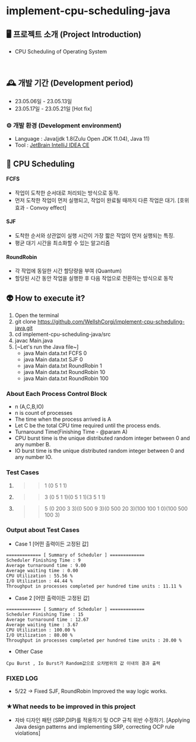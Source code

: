 # implement-cpu-scheduling-java
## 🖥️ 프로젝트 소개 (Project Introduction)
- CPU Scheduling of Operating System 
<br>

## 🕰️ 개발 기간 (Development period)
* 23.05.06일 - 23.05.13일
* 23.05.17일 - 23.05.21일 [Hot fix]
### ⚙️ 개발 환경 (Development environment)
- Language : Java(jdk 1.8(Zulu Open JDK 11.04), Java 11)
- Tool : [JetBrain IntelliJ IDEA CE](https://www.jetbrains.com/ko-kr/idea/download/#section=mac)

## 📌 CPU Scheduling
#### FCFS
- 작업이 도착한 순서대로 처리되는 방식으로 동작.
- 먼저 도착한 작업이 먼저 실행되고, 작업이 완료될 때까지 다른 작업은 대기. [호위효과 - Convoy effect]
#### SJF
- 도착한 순서와 상관없이 실행 시간이 가장 짧은 작업이 먼저 실행되는 특징.
- 평균 대기 시간을 최소화할 수 있는 알고리즘

#### RoundRobin
- 각 작업에 동일한 시간 할당량을 부여 (Quantum)
- 할당된 시간 동안 작업을 실행한 후 다음 작업으로 전환하는 방식으로 동작


## 👽 How to execute it?
1. Open the terminal
2. git clone https://github.com/WellshCorgi/implement-cpu-scheduling-java.git
3. cd implement-cpu-scheduling-java/src
4. javac Main.java
5. [~Let's run the Java file~]
   - java Main data.txt FCFS 0
   - java Main data.txt SJF 0
   - java Main data.txt RoundRobin 1
   - java Main data.txt RoundRobin 10
   - java Main data.txt RoundRobin 100

### About Each Process Control Block

- n (A,C,B,IO)
- n is count of processes
- The time when the process arrived is A
- Let C be the total CPU time required until the process ends.
- Turnaround Time(Finishing Time - @param A)
- CPU burst time is the unique distributed random integer between 0 and any number B.
- IO burst time is the unique distributed random integer between 0 and any number IO.

### Test Cases
1. >> 1 (0 5 1 1)
2. >> 3 (0 5 1 1)(0 5 1 1)(3 5 1 1)
3. >> 5 (0 200 3 3)(0 500 9 3)(0 500 20 3)(100 100 1 0)(100 500 100 3)
### Output about Test Cases
- Case 1 [어떤 출력이든 고정된 값]
```
============= [ Summary of Scheduler ] =============
Scheduler Finishing Time : 9
Average turnaround time : 9.00
Average waiting time : 0.00
CPU Utilization : 55.56 %
I/O Utilization : 44.44 %
Throughput in processes completed per hundred time units : 11.11 %
```
- Case 2 [어떤 출력이든 고정된 값]

```
============= [ Summary of Scheduler ] =============
Scheduler Finishing Time : 15
Average turnaround time : 12.67
Average waiting time : 3.67
CPU Utilization : 100.00 %
I/O Utilization : 80.00 %
Throughput in processes completed per hundred time units : 20.00 %
```
- Other Case
```
Cpu Burst , Io Burst가 Random값으로 오차범위의 값 이내의 결과 출력
```
### FIXED LOG
- 5/22 -> Fixed SJF, RoundRobin Improved the way logic works.
### ★What needs to be improved in this project
- 자바 디자인 패턴 (SRP,DIP)를 적용하기 및 OCP 규칙 위반 수정하기. [Applying Java design patterns and implementing SRP, correcting OCP rule violations]